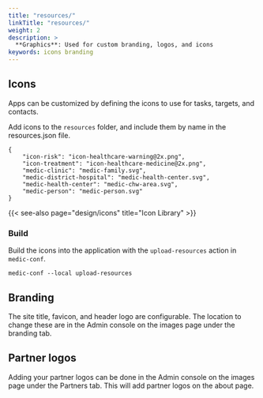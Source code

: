 ```yaml
---
title: "resources/"
linkTitle: "resources/"
weight: 2
description: >
  **Graphics**: Used for custom branding, logos, and icons
keywords: icons branding
---
```


## Icons
Apps can be customized by defining the icons to use for tasks, targets, and contacts.

Add icons to the `resources` folder, and include them by name in the resources.json file. 

    {
        "icon-risk": "icon-healthcare-warning@2x.png",
        "icon-treatment": "icon-healthcare-medicine@2x.png",
        "medic-clinic": "medic-family.svg",
        "medic-district-hospital": "medic-health-center.svg",
        "medic-health-center": "medic-chw-area.svg",
        "medic-person": "medic-person.svg"
    }

{{< see-also page="design/icons" title="Icon Library" >}}

### Build  
Build the icons into the application with the `upload-resources` action in `medic-conf`.

`medic-conf --local upload-resources`

## Branding

The site title, favicon, and header logo are configurable. The location to change these are in the Admin console on the images page under the branding tab. 

## Partner logos

Adding your partner logos can be done in the Admin console on the images page under the Partners tab. This will add partner logos on the about page. 
